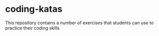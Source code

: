 # coding-katas
This repository contains a number of exercises that students can use to practice their coding skills
